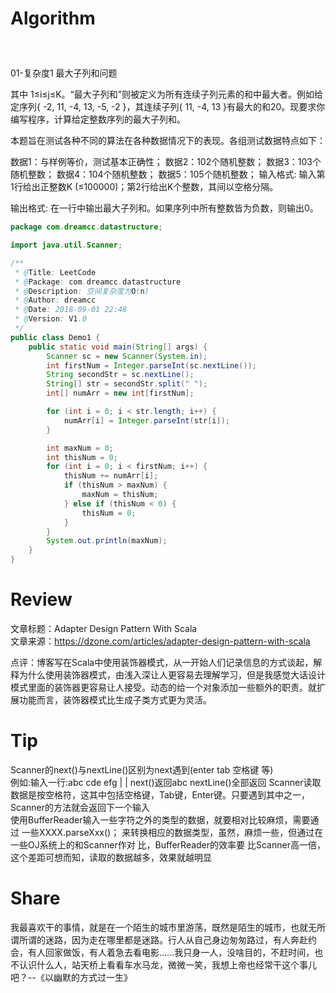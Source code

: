 # Algorithm
#####  <br>
01-复杂度1 最大子列和问题

其中 1≤i≤j≤K。“最大子列和”则被定义为所有连续子列元素的和中最大者。例如给定序列{ -2, 11, -4, 13, -5, -2 }，其连续子列{ 11, -4, 13 }有最大的和20。现要求你编写程序，计算给定整数序列的最大子列和。

本题旨在测试各种不同的算法在各种数据情况下的表现。各组测试数据特点如下：

数据1：与样例等价，测试基本正确性；
数据2：102个随机整数；
数据3：103个随机整数；
数据4：104个随机整数；
数据5：105个随机整数；
输入格式:
输入第1行给出正整数K (≤100000)；第2行给出K个整数，其间以空格分隔。

输出格式:
在一行中输出最大子列和。如果序列中所有整数皆为负数，则输出0。
```java
package com.dreamcc.datastructure;

import java.util.Scanner;

/**
 * @Title: LeetCode
 * @Package: com.dreamcc.datastructure
 * @Description: 空间复杂度为O(n)
 * @Author: dreamcc
 * @Date: 2018-09-01 22:48
 * @Version: V1.0
 */
public class Demo1 {
	public static void main(String[] args) {
		Scanner sc = new Scanner(System.in);
		int firstNum = Integer.parseInt(sc.nextLine());
		String secondStr = sc.nextLine();
		String[] str = secondStr.split(" ");
		int[] numArr = new int[firstNum];

		for (int i = 0; i < str.length; i++) {
			numArr[i] = Integer.parseInt(str[i]);
		}

		int maxNum = 0;
		int thisNum = 0;
		for (int i = 0; i < firstNum; i++) {
			thisNum += numArr[i];
			if (thisNum > maxNum) {
				maxNum = thisNum;
			} else if (thisNum < 0) {
				thisNum = 0;
			}
		}
		System.out.println(maxNum);
	}
}

```

# Review

文章标题：Adapter Design Pattern With Scala<br>
文章来源：https://dzone.com/articles/adapter-design-pattern-with-scala<br>

点评：博客写在Scala中使用装饰器模式，从一开始人们记录信息的方式谈起，解释为什么使用装饰器模式，由浅入深让人更容易去理解学习，但是我感觉大话设计模式里面的装饰器更容易让人接受。动态的给一个对象添加一些额外的职责。就扩展功能而言，装饰器模式比生成子类方式更为灵活。<br>

# Tip
Scanner的next()与nextLine()区别为next遇到(enter tab 空格键  	等)<br>
例如:输入一行:abc cde efg  | | next()返回abc nextLine()全部返回
Scanner读取数据是按空格符，这其中包括空格键，Tab键，Enter键。只要遇到其中之一，Scanner的方法就会返回下一个输入<br> 使用BufferReader输入一些字符之外的类型的数据，就要相对比较麻烦，需要通过 一些XXXX.parseXxx()；
来转换相应的数据类型，虽然，麻烦一些，但通过在一些OJ系统上的和Scanner作对 比，BufferReader的效率要
比Scanner高一倍，这个差距可想而知，读取的数据越多，效果就越明显

# Share
我最喜欢干的事情，就是在一个陌生的城市里游荡，既然是陌生的城市，也就无所谓所谓的迷路，因为走在哪里都是迷路。行人从自己身边匆匆路过，有人奔赴约会，有人回家做饭，有人着急去看电影……我只身一人，没啥目的，不赶时间，也不认识什么人，站天桥上看看车水马龙，微微一笑，我想上帝也经常干这个事儿吧？--《以幽默的方式过一生》
